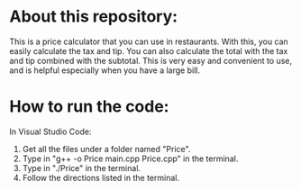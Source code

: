 # About this repository:
This is a price calculator that you can use in restaurants. With this, you can easily calculate the tax and tip. You can also calculate the total with the 
tax and tip combined with the subtotal. This is very easy and convenient to use, and is helpful especially when you have a large bill.

# How to run the code:
In Visual Studio Code:
1. Get all the files under a folder named "Price".
2. Type in "g++ -o Price main.cpp Price.cpp" in the terminal.
3. Type in "./Price" in the terminal.
4. Follow the directions listed in the terminal.
